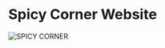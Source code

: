 # Spicy Corner Website
![SPICY CORNER](https://user-images.githubusercontent.com/82770183/178666420-2b754af7-0bf9-420a-9143-ea6bc4a5ffa4.png)
